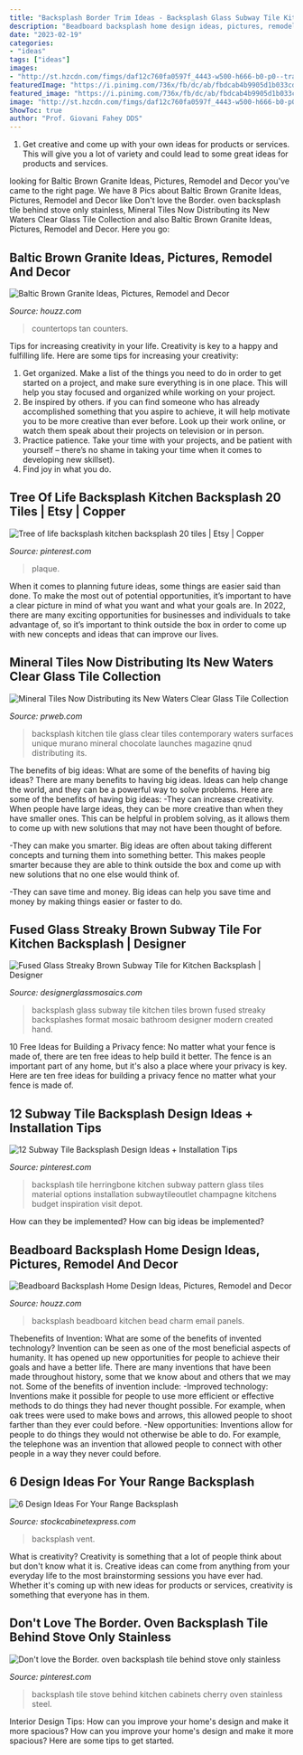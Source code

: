 ```yaml
---
title: "Backsplash Border Trim Ideas - Backsplash Glass Subway Tile Kitchen Tiles Brown Fused Streaky Backsplashes Format Mosaic Bathroom Designer Modern Created Hand"
description: "Beadboard backsplash home design ideas, pictures, remodel and decor"
date: "2023-02-19"
categories:
- "ideas"
tags: ["ideas"]
images:
- "http://st.hzcdn.com/fimgs/daf12c760fa0597f_4443-w500-h666-b0-p0--traditional-kitchen.jpg"
featuredImage: "https://i.pinimg.com/736x/fb/dc/ab/fbdcab4b9905d1b033cd3222c5167c9e.jpg"
featured_image: "https://i.pinimg.com/736x/fb/dc/ab/fbdcab4b9905d1b033cd3222c5167c9e.jpg"
image: "http://st.hzcdn.com/fimgs/daf12c760fa0597f_4443-w500-h666-b0-p0--traditional-kitchen.jpg"
ShowToc: true
author: "Prof. Giovani Fahey DDS"
---
```



1. Get creative and come up with your own ideas for products or services. This will give you a lot of variety and could lead to some great ideas for products and services.

	

		
looking for Baltic Brown Granite Ideas, Pictures, Remodel and Decor you've came to the right page. We have 8 Pics about Baltic Brown Granite Ideas, Pictures, Remodel and Decor like Don&#039;t love the Border. oven backsplash tile behind stove only stainless, Mineral Tiles Now Distributing its New Waters Clear Glass Tile Collection and also Baltic Brown Granite Ideas, Pictures, Remodel and Decor. Here you go:
		
    
## Baltic Brown Granite Ideas, Pictures, Remodel And Decor

<img loading=lazy src="https://st.hzcdn.com/fimgs/9ad1433f0151d728_8000-w500-h666-b0-p0--traditional-kitchen.jpg" onerror="this.onerror=null;this.src='https://tse2.mm.bing.net/th?id=OIP.p-iFpJeewRZRab3WiL-L0QHaJ3&amp;pid=15.1';" alt="Baltic Brown Granite Ideas, Pictures, Remodel and Decor">

_Source: houzz.com_

>countertops tan counters. 

	

Tips for increasing creativity in your life.
Creativity is key to a happy and fulfilling life. Here are some tips for increasing your creativity: 
1. Get organized. Make a list of the things you need to do in order to get started on a project, and make sure everything is in one place. This will help you stay focused and organized while working on your project. 
2. Be inspired by others. if you can find someone who has already accomplished something that you aspire to achieve, it will help motivate you to be more creative than ever before. Look up their work online, or watch them speak about their projects on television or in person. 
3. Practice patience. Take your time with your projects, and be patient with yourself – there’s no shame in taking your time when it comes to developing new skillset). 
4. Find joy in what you do.

    
## Tree Of Life Backsplash Kitchen Backsplash 20 Tiles | Etsy | Copper

<img loading=lazy src="https://i.pinimg.com/736x/46/92/dd/4692dd929b74d743fff44255825ff093.jpg" onerror="this.onerror=null;this.src='https://tse1.mm.bing.net/th?id=OIP.tSCnkZHiTEq7njr3V2BdHAHaHa&amp;pid=15.1';" alt="Tree of life backsplash kitchen backsplash 20 tiles | Etsy | Copper">

_Source: pinterest.com_

>plaque. 

	

When it comes to planning future ideas, some things are easier said than done. To make the most out of potential opportunities, it’s important to have a clear picture in mind of what you want and what your goals are. In 2022, there are many exciting opportunities for businesses and individuals to take advantage of, so it’s important to think outside the box in order to come up with new concepts and ideas that can improve our lives.

    
## Mineral Tiles Now Distributing Its New Waters Clear Glass Tile Collection

<img loading=lazy src="http://ww1.prweb.com/prfiles/2012/11/29/10188563/Contemporary-Kitchen-Backsplash-Waters-Clear-Gass-Tile-Collection-Chocolate.jpeg" onerror="this.onerror=null;this.src='https://tse3.mm.bing.net/th?id=OIP.pD2p91Y2_-aUGhR3mV6zQgHaE8&amp;pid=15.1';" alt="Mineral Tiles Now Distributing its New Waters Clear Glass Tile Collection">

_Source: prweb.com_

>backsplash kitchen tile glass clear tiles contemporary waters surfaces unique murano mineral chocolate launches magazine qnud distributing its. 

	

The benefits of big ideas: What are some of the benefits of having big ideas?
There are many benefits to having big ideas. Ideas can help change the world, and they can be a powerful way to solve problems. Here are some of the benefits of having big ideas: 
-They can increase creativity. When people have large ideas, they can be more creative than when they have smaller ones. This can be helpful in problem solving, as it allows them to come up with new solutions that may not have been thought of before. 

-They can make you smarter. Big ideas are often about taking different concepts and turning them into something better. This makes people smarter because they are able to think outside the box and come up with new solutions that no one else would think of. 

-They can save time and money. Big ideas can help you save time and money by making things easier or faster to do.

    
## Fused Glass Streaky Brown Subway Tile For Kitchen Backsplash | Designer

<img loading=lazy src="https://i2.wp.com/designerglassmosaics.com/wp-content/uploads/2014/05/backsplash-streakybrownsubwayweb.jpg?fit=800%2C1067&amp;ssl=1" onerror="this.onerror=null;this.src='https://tse1.mm.bing.net/th?id=OIP.Bu654WxPlTwrbxIWCYmcNgHaJ4&amp;pid=15.1';" alt="Fused Glass Streaky Brown Subway Tile for Kitchen Backsplash | Designer">

_Source: designerglassmosaics.com_

>backsplash glass subway tile kitchen tiles brown fused streaky backsplashes format mosaic bathroom designer modern created hand. 

	

10 Free Ideas for Building a Privacy fence: No matter what your fence is made of, there are ten free ideas to help build it better.
The fence is an important part of any home, but it's also a place where your privacy is key. Here are ten free ideas for building a privacy fence no matter what your fence is made of.

    
## 12 Subway Tile Backsplash Design Ideas + Installation Tips

<img loading=lazy src="https://i.pinimg.com/736x/fb/dc/ab/fbdcab4b9905d1b033cd3222c5167c9e.jpg" onerror="this.onerror=null;this.src='https://tse3.mm.bing.net/th?id=OIP.QIsC0p-sRf1ZdBVR3UR1mwHaE8&amp;pid=15.1';" alt="12 Subway Tile Backsplash Design Ideas + Installation Tips">

_Source: pinterest.com_

>backsplash tile herringbone kitchen subway pattern glass tiles material options installation subwaytileoutlet champagne kitchens budget inspiration visit depot. 

	

How can they be implemented?
How can big ideas be implemented?

    
## Beadboard Backsplash Home Design Ideas, Pictures, Remodel And Decor

<img loading=lazy src="http://st.hzcdn.com/fimgs/daf12c760fa0597f_4443-w500-h666-b0-p0--traditional-kitchen.jpg" onerror="this.onerror=null;this.src='https://tse3.mm.bing.net/th?id=OIP.2euecLnaZGIovw1tCeqo_AHaJ3&amp;pid=15.1';" alt="Beadboard Backsplash Home Design Ideas, Pictures, Remodel and Decor">

_Source: houzz.com_

>backsplash beadboard kitchen bead charm email panels. 

	

Thebenefits of Invention: What are some of the benefits of invented technology?
Invention can be seen as one of the most beneficial aspects of humanity. It has opened up new opportunities for people to achieve their goals and have a better life. There are many inventions that have been made throughout history, some that we know about and others that we may not. Some of the benefits of invention include: 
-Improved technology: Inventions make it possible for people to use more efficient or effective methods to do things they had never thought possible. For example, when oak trees were used to make bows and arrows, this allowed people to shoot farther than they ever could before. 
-New opportunities: Inventions allow for people to do things they would not otherwise be able to do. For example, the telephone was an invention that allowed people to connect with other people in a way they never could before.

    
## 6 Design Ideas For Your Range Backsplash

<img loading=lazy src="https://www.stockcabinetexpress.com/blog/wp-content/uploads/2017/02/fantastic-brick-look-kitchen-wall-tiles_orange-tile-brick-backsplash_beige-solid-wood-kitchen-cabinet-hardware_beige-granite-kitchen-countertops_grey-metal-gas-range-s.jpg" onerror="this.onerror=null;this.src='https://tse2.mm.bing.net/th?id=OIP.QTbsMQbRei4cSnWmxaInCwHaE8&amp;pid=15.1';" alt="6 Design Ideas For Your Range Backsplash">

_Source: stockcabinetexpress.com_

>backsplash vent. 

	

What is creativity?
Creativity is something that a lot of people think about but don't know what it is. Creative ideas can come from anything from your everyday life to the most brainstorming sessions you have ever had. Whether it's coming up with new ideas for products or services, creativity is something that everyone has in them.

    
## Don&#039;t Love The Border. Oven Backsplash Tile Behind Stove Only Stainless

<img loading=lazy src="https://i.pinimg.com/736x/0a/b2/d1/0ab2d1850d379bd93951a17c5717ca14.jpg" onerror="this.onerror=null;this.src='https://tse3.mm.bing.net/th?id=OIP.6hHBqPwJp9uBXBXOVjOhZQHaJ3&amp;pid=15.1';" alt="Don&#039;t love the Border. oven backsplash tile behind stove only stainless">

_Source: pinterest.com_

>backsplash tile stove behind kitchen cabinets cherry oven stainless steel. 

	

Interior Design Tips: How can you improve your home's design and make it more spacious?
How can you improve your home's design and make it more spacious? Here are some tips to get started.

